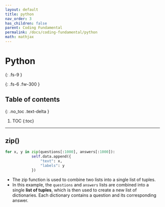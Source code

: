 ```yaml
---
layout: default
title: python
nav_order: 3
has_children: false
parent: Coding Fundamental
permalink: /docs/coding-fundamental/python
math: mathjax
---
```


# Python
{: .fs-9 }

<!-- [Document](https://docs.python.org/3/library/logging.html). -->
{: .fs-6 .fw-300 }

## Table of contents
{: .no_toc .text-delta }

1. TOC
{:toc}

---

## zip()
```python
for x, y in zip(questions[:1000], answers[:1000]):
            self.data.append({
                "text": x,
                "labels": y
            })
```
* The zip function is used to combine two lists into a single list of tuples.
* In this example, the `questions` and `answers` lists are combined into a single **list of tuples**, which is then used to create a new list of dictionaries. Each dictionary contains a question and its corresponding answer.
